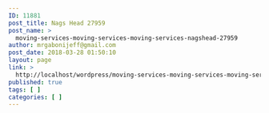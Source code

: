 ```yaml
---
ID: 11881
post_title: Nags Head 27959
post_name: >
  moving-services-moving-services-moving-services-nagshead-27959
author: mrgabonijeff@gmail.com
post_date: 2018-03-28 01:50:10
layout: page
link: >
  http://localhost/wordpress/moving-services-moving-services-moving-services-nagshead-27959/
published: true
tags: [ ]
categories: [ ]
---
```

